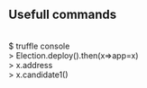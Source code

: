 ## Usefull commands
<br/>
$ truffle console
<br/>
    > Election.deploy().then(x=>app=x) <br/>
    > x.address  <br/>
    > x.candidate1()  <br/>